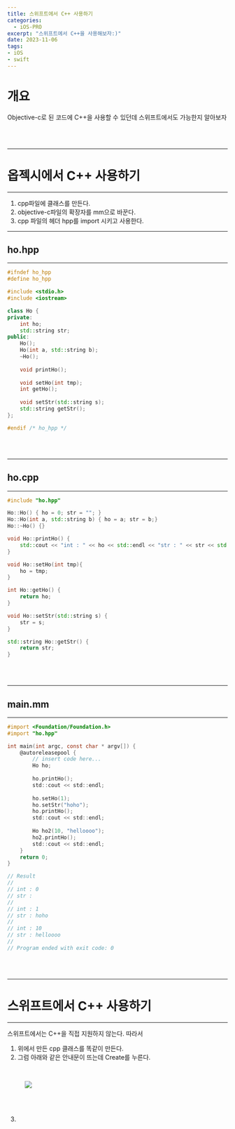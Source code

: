 ```yaml
---
title: 스위프트에서 C++ 사용하기
categories:
  - iOS-PRO
excerpt: "스위프트에서 C++을 사용해보자:)"
date: 2023-11-06
tags:
- iOS
- swift
---
```


# 개요

Objective-c로 된 코드에 C++을 사용할 수 있던데 스위프트에서도 가능한지 알아보자

<br />
<br />

---

# 옵젝시에서 C++ 사용하기

---

1. cpp파일에 클래스를 만든다.
2. objective-c파일의 확장자를 mm으로 바꾼다.
3. cpp 파일의 헤더 hpp를 import 시키고 사용한다.

---

## ho.hpp

---

```cpp
#ifndef ho_hpp
#define ho_hpp

#include <stdio.h>
#include <iostream>

class Ho {
private:
    int ho;
    std::string str;
public:
    Ho();
    Ho(int a, std::string b);
    ~Ho();
    
    void printHo();
    
    void setHo(int tmp);
    int getHo();
    
    void setStr(std::string s);
    std::string getStr();
};

#endif /* ho_hpp */
```

<br />
<br />

---

## ho.cpp

---

```cpp
#include "ho.hpp"

Ho::Ho() { ho = 0; str = ""; }
Ho::Ho(int a, std::string b) { ho = a; str = b;}
Ho::~Ho() {}

void Ho::printHo() {
    std::cout << "int : " << ho << std::endl << "str : " << str << std::endl;
}

void Ho::setHo(int tmp){
    ho = tmp;
}

int Ho::getHo() {
    return ho;
}

void Ho::setStr(std::string s) {
    str = s;
}

std::string Ho::getStr() {
    return str;
}

```

<br />
<br />

---

## main.mm

---

```objective-c
#import <Foundation/Foundation.h>
#import "ho.hpp"

int main(int argc, const char * argv[]) {
    @autoreleasepool {
        // insert code here...
        Ho ho;
        
        ho.printHo();
        std::cout << std::endl;
        
        ho.setHo(1);
        ho.setStr("hoho");
        ho.printHo();
        std::cout << std::endl;
        
        Ho ho2(10, "helloooo");
        ho2.printHo();
        std::cout << std::endl;
    }
    return 0;
}

// Result
//
// int : 0
// str : 
//
// int : 1
// str : hoho
//
// int : 10
// str : helloooo
//
// Program ended with exit code: 0
```


<br />
<br />

---

# 스위프트에서 C++ 사용하기

---

스위프트에서는 C++을 직접 지원하지 않는다. 따라서


1. 위에서 만든 cpp 클래스를 똑같이 만든다.
2. 그럼 아래와 같은 안내문이 뜨는데 Create를 누른다.

<br />

<figure>
	<a href="https://github.com/dq-QQQ/dq-QQQ.github.io/assets/79088896/6d04bc7e-6b31-4784-9936-5e3fd9d3cf23">
		<img src="https://github.com/dq-QQQ/dq-QQQ.github.io/assets/79088896/6d04bc7e-6b31-4784-9936-5e3fd9d3cf23" class="w8" />
	</a>
</figure>

<br />
<br />

3.

